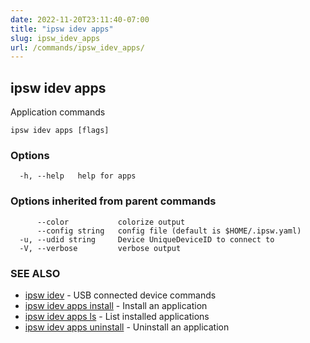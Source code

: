```yaml
---
date: 2022-11-20T23:11:40-07:00
title: "ipsw idev apps"
slug: ipsw_idev_apps
url: /commands/ipsw_idev_apps/
---
```

## ipsw idev apps

Application commands

```
ipsw idev apps [flags]
```

### Options

```
  -h, --help   help for apps
```

### Options inherited from parent commands

```
      --color           colorize output
      --config string   config file (default is $HOME/.ipsw.yaml)
  -u, --udid string     Device UniqueDeviceID to connect to
  -V, --verbose         verbose output
```

### SEE ALSO

* [ipsw idev](/cmd/ipsw_idev/)	 - USB connected device commands
* [ipsw idev apps install](/cmd/ipsw_idev_apps_install/)	 - Install an application
* [ipsw idev apps ls](/cmd/ipsw_idev_apps_ls/)	 - List installed applications
* [ipsw idev apps uninstall](/cmd/ipsw_idev_apps_uninstall/)	 - Uninstall an application

